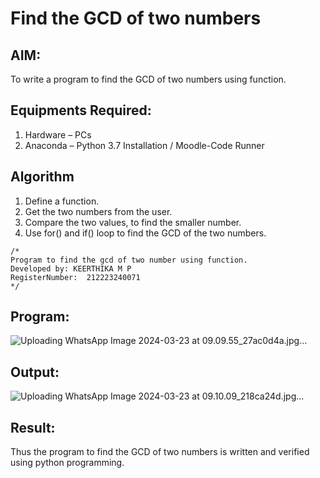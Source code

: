 # Find the GCD of two numbers

## AIM:
To write a program to find the GCD of two numbers using function.

## Equipments Required:
1. Hardware – PCs
2. Anaconda – Python 3.7 Installation / Moodle-Code Runner

## Algorithm
1. Define a function.
2. Get the two numbers from the user.
3. Compare the two values, to find the smaller number.
4. Use for() and if() loop to find the GCD of the two numbers.


```
/*
Program to find the gcd of two number using function.
Developed by: KEERTHIKA M P
RegisterNumber:  212223240071
*/
```
## Program:

![Uploading WhatsApp Image 2024-03-23 at 09.09.55_27ac0d4a.jpg…]()


## Output:


![Uploading WhatsApp Image 2024-03-23 at 09.10.09_218ca24d.jpg…]()


## Result:
Thus the program to find the GCD of two numbers is written and verified using python programming.
